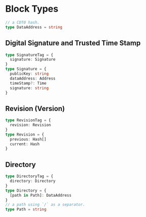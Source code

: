 # Block Types

```ts
// a CDT0 hash.
type DataAddress = string
```

## Digital Signature and Trusted Time Stamp

```ts
type SignatureTag = {
  signature: Signature
}
type Signature = {
  publicKey: string
  dataAddress: Address
  timeStamp?: Time 
  signature: string 
}
```

## Revision (Version)

```ts
type RevisionTag = {
  revision: Revision
}
type Revision = {
  previous: Hash[]
  current: Hash
}
```

## Directory

```ts
type DirectoryTag = {
  directory: Directory
}
type Directory = {
  [path in Path]: DataAddress 
}
// a path using `/` as a separator.
type Path = string
```
